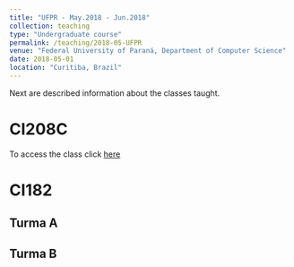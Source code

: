 ```yaml
---
title: "UFPR - May.2018 - Jun.2018"
collection: teaching
type: "Undergraduate course"
permalink: /teaching/2018-05-UFPR
venue: "Federal University of Paraná, Department of Computer Science"
date: 2018-05-01
location: "Curitiba, Brazil"
---
```


Next are described information about the classes taught.

CI208C
======

To access the class click [here](https://jacksonpradolima.github.io/teaching/UFPR/201801-CI208C)


CI182
======

## Turma A


## Turma B